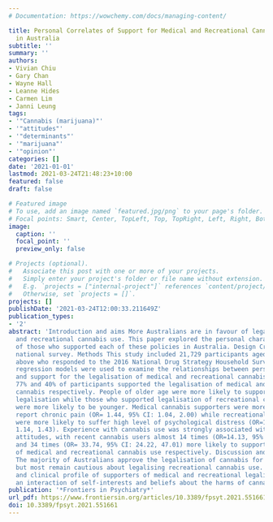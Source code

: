 ```yaml
---
# Documentation: https://wowchemy.com/docs/managing-content/

title: Personal Correlates of Support for Medical and Recreational Cannabis Legalization
  in Australia
subtitle: ''
summary: ''
authors:
- Vivian Chiu
- Gary Chan
- Wayne Hall
- Leanne Hides
- Carmen Lim
- Janni Leung
tags:
- '"Cannabis (marijuana)"'
- '"attitudes"'
- '"determinants"'
- '"marijuana"'
- '"opinion"'
categories: []
date: '2021-01-01'
lastmod: 2021-03-24T21:48:23+10:00
featured: false
draft: false

# Featured image
# To use, add an image named `featured.jpg/png` to your page's folder.
# Focal points: Smart, Center, TopLeft, Top, TopRight, Left, Right, BottomLeft, Bottom, BottomRight.
image:
  caption: ''
  focal_point: ''
  preview_only: false

# Projects (optional).
#   Associate this post with one or more of your projects.
#   Simply enter your project's folder or file name without extension.
#   E.g. `projects = ["internal-project"]` references `content/project/deep-learning/index.md`.
#   Otherwise, set `projects = []`.
projects: []
publishDate: '2021-03-24T12:00:33.211649Z'
publication_types:
- '2'
abstract: 'Introduction and aims More Australians are in favour of legalising medical
  and recreational cannabis use. This paper explored the personal characteristics
  of those who supported each of these policies in Australia. Design Cross-sectional
  national survey. Methods This study included 21,729 participants aged 18 years and
  above who responded to the 2016 National Drug Strategy Household Survey. Logistic
  regression models were used to examine the relationships between personal characteristics
  and support for the legalisation of medical and recreational cannabis. Results Overall,
  77% and 40% of participants supported the legalisation of medical and recreational
  cannabis respectively. People of older age were more likely to support medical cannabis
  legalisation while those who supported legalisation of recreational cannabis use
  were more likely to be younger. Medical cannabis supporters were more likely to
  report chronic pain (OR= 1.44, 95% CI: 1.04, 2.00) while recreational cannabis supporters
  were more likely to suffer high level of psychological distress (OR=1.28, 95% CI:
  1.14, 1.43). Experience with cannabis use was strongly associated with supportive
  attitudes, with recent cannabis users almost 14 times (OR=14.13, 95% CI: 5.37, 37.20)
  and 34 times (OR= 33.74, 95% CI: 24.22, 47.01) more likely to support the legalisation
  of medical and recreational cannabis use respectively. Discussion and conclusions
  The majority of Australians approve the legalisation of cannabis for medicinal purposes
  but most remain cautious about legalising recreational cannabis use. The sociodemographic
  and clinical profile of supporters of medical and recreational legalisation reflects
  an interaction of self-interests and beliefs about the harms of cannabis use.'
publication: '*Frontiers in Psychiatry*'
url_pdf: https://www.frontiersin.org/articles/10.3389/fpsyt.2021.551661/full
doi: 10.3389/fpsyt.2021.551661
---
```

